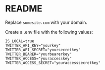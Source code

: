 # README

Replace `somesite.com` with your domain.

Create a .env file with the following values:

```
IS_LOCAL=true
TWITTER_API_KEY="yourkey"
TWITTER_API_SECRET="yoursecretkey"
TWITTER_BEARER="yourbearerkey"
TWITTER_ACCESS="youraccesskey"
TWITTER_ACCESS_SECRET="youraccesssecretkey"
```
